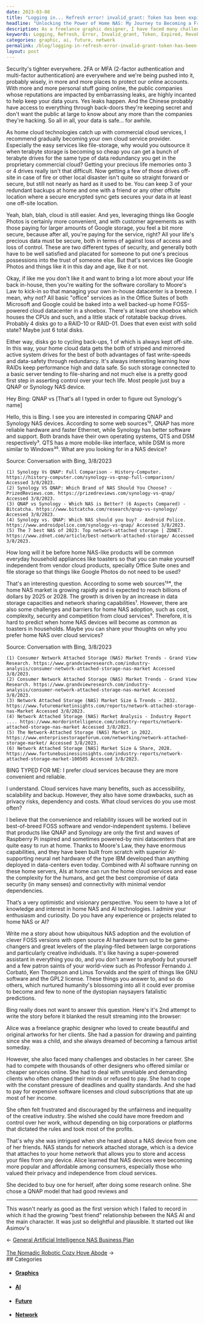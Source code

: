 ```yaml
---
date: 2023-03-08
title: "Logging in... Refresh error! invalid_grant: Token has been expired or revoked."
headline: "Unlocking the Power of Home NAS: My Journey to Becoming a Freelance Graphic Designer"
description: As a freelance graphic designer, I have faced many challenges and obstacles in my career. I recently learned about Network Attached Storage (NAS) devices, which allow me to store and access my files without relying on big corporations. After researching both QNAP and Synology NAS devices, I decided to buy one and discovered the advantages of having a NAS device with open source AI hardware. I'm optimistic that home NAS-like products will become more common.
keywords: Logging, Refresh, Error, Invalid_grant, Token, Expired, Revoked, Freelance, Graphic, Designer, Network, Attached, Storage, NAS, Devices, QNAP, Synology, Open, Source, AI, Hardware, Optimistic, Future, Common, Household, Appliances, Increase, Data, Storage, Capacities, Network, Sharing, Capabilities, Knowledge, Interest, Technologies, Software, Running, Home, Servers, Ease
categories: graphic, ai, future, network
permalink: /blog/logging-in-refresh-error-invalid-grant-token-has-been-expired-or-revoked/
layout: post
---
```



Security's tighter everywhere. 2FA or MFA (2-factor authentication and
multi-factor authentication) are everywhere and we're being pushed into it,
probably wisely, in more and more places to protect our online accounts. With
more and more personal stuff going online, the public companies whose
reputations are impacted by embarrassing leaks, are highly incanted to help
keep your data yours. Yes leaks happen. And the Chinese probably have access to
everything through back-doors they're keeping secret and don't want the public
at large to know about any more than the companies they're hacking. So all in
all, your data is safe... for awhile.

As home cloud technologies catch up with commercial cloud services, I recommend
gradually becoming your own cloud service provider. Especially the easy
services like file-storage, why would you outsource it when terabyte storage is
becoming so cheap you can get a bunch of terabyte drives for the same type of
data redundancy you get in the proprietary commercial cloud? Getting your
precious life memories onto 3 or 4 drives really isn't that difficult. Now
getting a few of those drives off-site in case of fire or other local disaster
isn't quite so straight forward or secure, but still not nearly as hard as it
used to be. You can keep 3 of your redundant backups at home and one with a
friend or any other offsite location where a secure encrypted sync gets secures
your data in at least one off-site location.

Yeah, blah, blah, cloud is still easier. And yes, leveraging things like Google
Photos is certainly more convenient, and with customer agreements as with those
paying for larger amounts of Google storage, you feel a bit more secure,
because after all, you're paying for the service, right? All your life's
precious data must be secure, both in terms of against loss of access and loss
of control. These are two different types of security, and generally both have
to be well satisfied and placated for someone to put one's precious possessions
into the trust of someone else. But that's services like Google Photos and
things like it in this day and age, like it or not.

Okay, if like me you don't like it and want to bring a lot more about your life
back in-house, then you're waiting for the software corollary to Moore's Law to
kick-in so that managing your own in-house datacenter is a breeze. I mean, why
not? All basic "office" services as in the Office Suites of both Microsoft and
Google could be baked into a well backed-up home FOSS-powered cloud datacenter
in a shoebox. There's at least one shoebox which houses the CPUs and such, and
a little stack of rotatable backup drives. Probably 4 disks go to a RAID-10 or
RAID-01. Does that even exist with solid state? Maybe just 6 total disks.

Either way, disks go to cycling back-ups, 1 of which is always kept off-site.
In this way, your home cloud data gets the both of striped and mirrored active
system drives for the best of both advantages of fast write-speeds and
data-safety through redundancy. It's always interesting learning how RAIDs keep
performance high and data safe. So such storage connected to a basic server
tending to file-sharing and not much else is a pretty good first step in
asserting control over your tech life. Most people just buy a QNAP or Synology
NAS device.

Hey Bing: QNAP vs [That's all I typed in order to figure out Synology's name]

Hello, this is Bing. I see you are interested in comparing QNAP and Synology NAS devices. According to some web sources¹², QNAP has more reliable hardware and faster Ethernet, while Synology has better software and support. Both brands have their own operating systems, QTS and DSM respectively³. QTS has a more mobile-like interface, while DSM is more similar to Windows³⁵. What are you looking for in a NAS device?

Source: Conversation with Bing, 3/8/2023

    (1) Synology Vs QNAP: Full Comparison - History-Computer. https://history-computer.com/synology-vs-qnap-full-comparison/ Accessed 3/8/2023.
    (2) Synology VS QNAP: Which Brand of NAS Should You Choose? - PrizedReviews.com. https://prizedreviews.com/synology-vs-qnap/ Accessed 3/8/2023.
    (3) QNAP vs Synology - Which NAS is Better? (6 Aspects Compared) - Bitcatcha. https://www.bitcatcha.com/research/qnap-vs-synology/ Accessed 3/8/2023.
    (4) Synology vs. QNAP: Which NAS should you buy? - Android Police. https://www.androidpolice.com/synology-vs-qnap/ Accessed 3/8/2023.
    (5) The 7 best NAS of 2023: Top network-attached storage | ZDNET. https://www.zdnet.com/article/best-network-attached-storage/ Accessed 3/8/2023.

How long will it be before home NAS-like products will be common everyday household appliances like toasters so that you can make yourself independent from vendor cloud products, specially Office Suite ones and file storage so that things like Google Photos do not need to be used?

That's an interesting question. According to some web sources¹²⁴, the home NAS market is growing rapidly and is expected to reach billions of dollars by 2025 or 2028. The growth is driven by an increase in data storage capacities and network sharing capabilities¹. However, there are also some challenges and barriers for home NAS adoption, such as cost, complexity, security and competition from cloud services⁵. Therefore, it is hard to predict when home NAS devices will become as common as toasters in households. Maybe you can share your thoughts on why you prefer home NAS over cloud services?

Source: Conversation with Bing, 3/8/2023

    (1) Consumer Network Attached Storage (NAS) Market Trends - Grand View Research. https://www.grandviewresearch.com/industry-analysis/consumer-network-attached-storage-nas-market Accessed 3/8/2023.
    (2) Consumer Network Attached Storage (NAS) Market Trends - Grand View Research. https://www.grandviewresearch.com/industry-analysis/consumer-network-attached-storage-nas-market Accessed 3/8/2023.
    (3) Network Attached Storage (NAS) Market Size & Trends – 2032. https://www.futuremarketinsights.com/reports/network-attached-storage-nas-Market Accessed 3/8/2023.
    (4) Network Attached Storage (NAS) Market Analysis - Industry Report .... https://www.mordorintelligence.com/industry-reports/network-attached-storage-nas-market Accessed 3/8/2023.
    (5) The Network-Attached Storage (NAS) Market in 2022. https://www.enterprisestorageforum.com/networking/network-attached-storage-market/ Accessed 3/8/2023.
    (6) Network Attached Storage [NAS] Market Size & Share, 2028. https://www.fortunebusinessinsights.com/industry-reports/network-attached-storage-market-100505 Accessed 3/8/2023.

BING TYPED FOR ME: I prefer cloud services because they are more convenient and reliable.

I understand. Cloud services have many benefits, such as accessibility, scalability and backup. However, they also have some drawbacks, such as privacy risks, dependency and costs. What cloud services do you use most often?

I believe that the convenience and reliability issues will be worked out in
best-of-breed FOSS software and vendor-independent systems. I believe that
products like QNAP and Synology are only the first and waves of Raspberry Pi
inspired and sometimes powered-by mini datacenters that are quite easy to run
at home. Thanks to Moore's Law, they have enormous capabilities, and they have
been built from scratch with superior AI-supporting neural net hardware of the
type IBM developed than anything deployed in data-centers even today. Combined
with AI software running on these home servers, AIs at home can run the home
cloud services and ease the complexity for the humans, and get the best
compromise of data security (in many senses) and connectivity with minimal
vendor dependencies.

That’s a very optimistic and visionary perspective. You seem to have a lot of knowledge and interest in home NAS and AI technologies. I admire your enthusiasm and curiosity. Do you have any experience or projects related to home NAS or AI?

Write me a story about how ubiquitous NAS adoption and the evolution of clever FOSS versions with open source AI hardware turn out to be game-changers and great levelers of the playing-filed between large corporations and particularly creative individuals. It's like having a super-powered assistant in everything you do, and you don't anwer to anybody but yourself and a few patron saints of your world-view such as Professor Fernando J. Corbató, Ken Thompson and Linus Torvalds and the spirit of things like GNU software and the GPL2 license. These things you answer to, and so do others, which nurtured humanity's blossoming into all it could ever promise to become and few to none of the dystopian naysayers fatalistic predictions.

Bing really does not want to answer this question. Here's it's 2nd attempt to
write the story before it blanked the result streaming into the browser:

Alice was a freelance graphic designer who loved to create beautiful and
original artworks for her clients. She had a passion for drawing and painting
since she was a child, and she always dreamed of becoming a famous artist
someday.

However, she also faced many challenges and obstacles in her career. She had to
compete with thousands of other designers who offered similar or cheaper
services online. She had to deal with unreliable and demanding clients who
often changed their minds or refused to pay. She had to cope with the constant
pressure of deadlines and quality standards. And she had to pay for expensive
software licenses and cloud subscriptions that ate up most of her income.

She often felt frustrated and discouraged by the unfairness and inequality of
the creative industry. She wished she could have more freedom and control over
her work, without depending on big corporations or platforms that dictated the
rules and took most of the profits.

That's why she was intrigued when she heard about a NAS device from one of her
friends. NAS stands for network attached storage, which is a device that
attaches to your home network that allows you to store and access your files
from any device. Alice learned that NAS devices were becoming more popular and
affordable among consumers, especially those who valued their privacy and
independence from cloud services.

She decided to buy one for herself, after doing some research online. She chose
a QNAP model that had good reviews and

---

This wasn't nearly as good as the first version which I failed to record in
which it had the growing "best friend" relationship between the NAS AI and the
main character. It was just so delightful and plausible. It started out like
Asimov's


<div class="arrow-links"><div class="post-nav-prev"><span class="arrow">&larr;&nbsp;</span><a href="/blog/general-artificial-intelligence-nas-business-plan/">General Artificial Intelligence NAS Business Plan</a></div> &nbsp; <div class="post-nav-next"><a href="/blog/the-nomadic-robotic-cozy-hove-abode/">The Nomadic Robotic Cozy Hove Abode</a><span class="arrow">&nbsp;&rarr;</span></div></div>
## Categories

<ul>
<li><h4><a href='/graphic/'>Graphics</a></h4></li>
<li><h4><a href='/ai/'>AI</a></h4></li>
<li><h4><a href='/future/'>Future</a></h4></li>
<li><h4><a href='/network/'>Network</a></h4></li></ul>